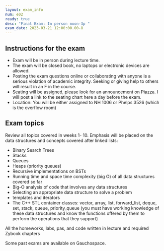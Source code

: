 ```yaml
---
layout: exam_info
num: e02
ready: true
desc: "Final Exam: In person noon-3p "
exam_date: 2023-03-21 12:00:00.00-8
---
```


## Instructions for the exam
* Exam will be in person during lecture time.
* The exam will be closed book, no laptops or electronic devices are allowed. 
* Posting the exam questions online or collaborating with anyone is a serious violation of academic integrity. Seeking or giving help to others will result in an F in the course.
* Seating will be assigned, please look for an announcement on Piazza. I will post a link to the seating chart here a day before the exam. 
* Location: You will be either assigned to NH 1006 or Phelps 3526 (which is the overflow room)


## Exam topics

Review all topics covered in weeks 1- 10.
Emphasis will be placed on the data structures and concepts covered after linked lists:
- Binary Search Trees
- Stacks 
- Queues
- Heaps (priority queues)
- Recursive implementations on BSTs
- Running time and space time complexity (big O) of all data structures covered so far
- Big-O analysis of code that involves any data structures
- Selecting an appropriate data structure to solve a problem
- templates and iterators
- The C++ STL container classes: vector, array, list, forward_list, deque, set, stack, queue, priority_queue (you must have working knowledge of these data structures and know the functions offered by them to perform the operations that they support)

All the homeworks, labs, pas, and code written in lecture and required Zybook chapters


Some past exams are available on Gauchospace.